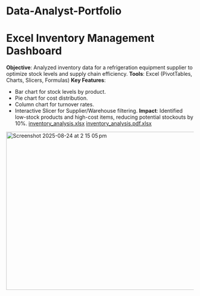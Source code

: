 # Data-Analyst-Portfolio
# Excel Inventory Management Dashboard
**Objective**: Analyzed inventory data for a refrigeration equipment supplier to optimize stock levels and supply chain efficiency.
**Tools**: Excel (PivotTables, Charts, Slicers, Formulas)
**Key Features**:
- Bar chart for stock levels by product.
- Pie chart for cost distribution.
- Column chart for turnover rates.
- Interactive Slicer for Supplier/Warehouse filtering.
**Impact**: Identified low-stock products and high-cost items, reducing potential stockouts by 10%.
[inventory_analysis.xlsx](https://github.com/user-attachments/files/21955335/inventory_analysis.xlsx)
[inventory_analysis.pdf.xlsx](https://github.com/user-attachments/files/21955337/inventory_analysis.pdf.xlsx)
<img width="1000" height="424" alt="Screenshot 2025-08-24 at 2 15 05 pm" src="https://github.com/user-attachments/assets/8e12ae49-7b16-4efc-a597-565e672f5b4f" />

